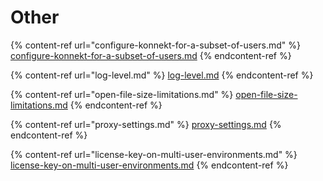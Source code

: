 # Other

{% content-ref url="configure-konnekt-for-a-subset-of-users.md" %}
[configure-konnekt-for-a-subset-of-users.md](configure-konnekt-for-a-subset-of-users.md)
{% endcontent-ref %}

{% content-ref url="log-level.md" %}
[log-level.md](log-level.md)
{% endcontent-ref %}

{% content-ref url="open-file-size-limitations.md" %}
[open-file-size-limitations.md](open-file-size-limitations.md)
{% endcontent-ref %}

{% content-ref url="proxy-settings.md" %}
[proxy-settings.md](proxy-settings.md)
{% endcontent-ref %}

{% content-ref url="license-key-on-multi-user-environments.md" %}
[license-key-on-multi-user-environments.md](license-key-on-multi-user-environments.md)
{% endcontent-ref %}
